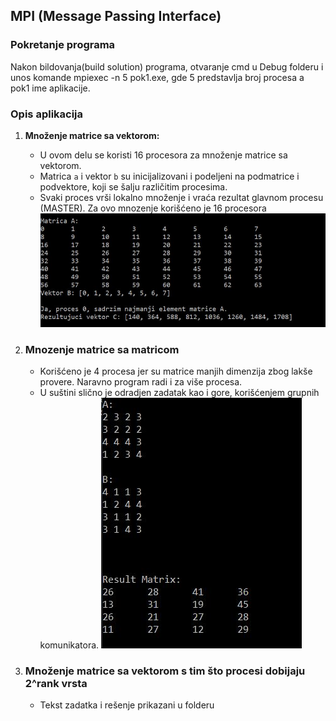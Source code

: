 ## MPI (Message Passing Interface)
### Pokretanje programa
Nakon bildovanja(build solution) programa, otvaranje cmd u Debug folderu i unos komande mpiexec -n 5 pok1.exe, gde 5 predstavlja broj procesa a pok1 ime aplikacije.

### Opis aplikacija
1. **Množenje matrice sa vektorom:**
   - U ovom delu se koristi 16 procesora za množenje matrice sa vektorom.
   - Matrica `a` i vektor `b` su inicijalizovani i podeljeni na podmatrice i podvektore, koji se šalju različitim procesima.
   - Svaki proces vrši lokalno množenje i vraća rezultat glavnom procesu (MASTER).
   Za ovo mnozenje korišćeno je 16 procesora
![Result](Mnozenje%20matrice%20sa%20vektorom/rezultat.png)

2. ### Mnozenje matrice sa matricom
    - Korišćeno je 4 procesa jer su matrice manjih dimenzija zbog lakše provere. Naravno program radi i za više procesa.
    - U suštini slično je odradjen zadatak kao i gore, korišćenjem grupnih komunikatora.
    ![Result](Mnozenje%20matrice%20sa%20matricom/rezultat1.png)

3. ### Množenje matrice sa vektorom s tim što procesi dobijaju 2^rank vrsta
    - Tekst zadatka i rešenje prikazani u folderu
